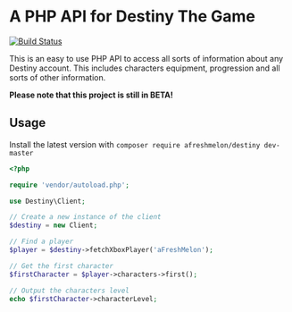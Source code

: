 A PHP API for Destiny The Game
===========

[![Build Status](https://travis-ci.org/aFreshMelon/destiny-php.svg)](https://travis-ci.org/aFreshMelon/destiny-php)

This is an easy to use PHP API to access all sorts of information about any Destiny account. 
This includes characters equipment, progression and all sorts of other information.

**Please note that this project is still in BETA!**

Usage
-----

Install the latest version with `composer require afreshmelon/destiny dev-master`

```php
<?php

require 'vendor/autoload.php';

use Destiny\Client;

// Create a new instance of the client
$destiny = new Client;

// Find a player
$player = $destiny->fetchXboxPlayer('aFreshMelon');

// Get the first character
$firstCharacter = $player->characters->first();

// Output the characters level
echo $firstCharacter->characterLevel;